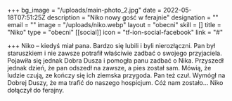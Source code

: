+++
bg_image = "/uploads/main-photo_2.jpg"
date = 2022-05-18T07:51:25Z
description = "Niko nowy gość w ferajnie"
designation = ""
email = ""
image = "/uploads/niko.webp"
layout = "obecni"
skill = []
title = "Niko"
type = "obecni"
[[social]]
icon = "tf-ion-social-facebook"
link = "#"

+++
Niko – kiedyś miał pana. Bardzo się lubili i byli nierozłączni. Pan był staruszkiem i nie zawsze potrafił właściwie zadbać o swojego przyjaciela. Pojawiła się jednak Dobra Dusza i pomogła panu zadbać o Nika. Przyszedł jednak dzień, że pan odszedł na zawsze, a pies został sam. Mówią, że ludzie czują, ze kończy się ich ziemska przygoda. Pan też czuł. Wymógł na Dobrej Duszy, że ma trafić do naszego hospicjum. Cóż nam zostało… Niko dołączył do ferajny.